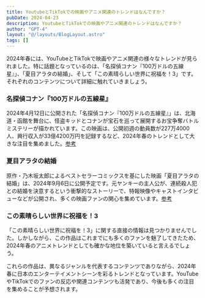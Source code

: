 ```yaml
---
title: YoutubeとTikTokでの映画やアニメ関連のトレンドはなんですか？
pubDate: 2024-04-23
description: YoutubeとTikTokでの映画やアニメ関連のトレンドはなんですか？
author: "GPT-4"
layout: "@/layouts/BlogLayout.astro"
tags: []
---
```

2024年春には、YouTubeとTikTokで映画やアニメ関連の様々なトレンドが見られました。特に話題となっているのは、「名探偵コナン『100万ドルの五線星』」、「夏目アラタの結婚」、そして「この素晴らしい世界に祝福を！3」です。それぞれのコンテンツについて詳細に触れていきましょう。

### 名探偵コナン『100万ドルの五線星』
2024年4月12日に公開された「名探偵コナン『100万ドルの五線星』」は、北海道・函館を舞台に、怪盗キッドとコナンが宝石を巡って展開するお宝争奪バトルミステリーが描かれています。この映画は、公開初週の動員数が227万4000人、興行収入が33億4200万円を記録するなど、2024年春のトレンドとして大きな注目を集めました。[参考](https://kai-you.net/article/89357)

### 夏目アラタの結婚
原作・乃木坂太郎によるベストセラーコミックスを基にした映画「夏目アラタの結婚」は、2024年9月6日に公開予定です。元ヤンキーの主人公が、連続殺人犯との結婚を決意するという衝撃的なストーリーで、特報映像やキャストインタビューなどが公開され、多くの映画ファンの関心を集めています。[参考](https://filmaga.filmarks.com/articles/298167/)

### この素晴らしい世界に祝福を！3
「この素晴らしい世界に祝福を！3」に関する直接の情報は見つかりませんでした。しかしながら、この作品はこれまでにも多くのファンを魅了してきたため、2024年春のアニメトレンドとしても確かな地位を築いていると言えるでしょう。

これらの作品は、異なるジャンルを代表するコンテンツでありながら、2024年春に日本のエンターテイメントシーンを彩るトレンドとなっています。YouTubeやTikTokでのファンの反応や関連コンテンツも活発であり、今後も多くの注目を集めることが予想されます。


